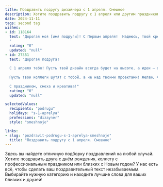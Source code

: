 ```yaml
---
title: Поздравить подругу дизайнера с 1 апреля. Смешное
description: Хотите поздравить подругу с 1 апреля или другим праздником? Наш ИИ создаст незабываемое поздравление, а вы обязательно выделитесь среди других.  
date: 2024-11-11
tags: second tag
wishes:
- id: 118164
  text: "Дорогая моя [имя подруги]! С Первым апреля!  Надеюсь, твой креативный мозг дизайнера сегодня не придумает ничего слишком безумного, а только самые смешные и безобидные розыгрыши! Желаю тебе дня, полного позитива, вдохновения и, конечно же, отсутствия  нежданных (и не очень приятных) сюрпризов! Пусть твой талант цветет, как  первоапрельские подснежники (хотя они, конечно, не настоящие, а мультяшные, как твои лучшие работы!).
  "
  rating: "0"
  updated: "null"
- id: 27351
  text: "Дорогая подруга!
  
  С 1 апреля тебя! Пусть твой дизайн всегда будет на высоте, а идеи — яркими, как пасхальные яйца! Надеюсь, что твои шедевры не будут шуткой, а мы с тобой на шутки не обижаться, потому что, как говорится, дизайнеры — это настоящие волшебники, превращающие хаос в искусство!
  
  Пусть твои коллеги шутят с тобой, а не над твоими проектами! Желаю, чтобы в твоей жизни было столько вдохновения, сколько шуток в этот весёлый день, и чтобы идеи приходили, как кометы — неожиданно, ярко и запоминающе!
  
  С праздником, смеха и креатива!"
  rating: "0"
  updated: "null"

selectedValues:
  recipients: "podrugu"
  holidays: "s-1-aprelya"
  professions: "dizayner"
  style: "smeshnoje"

links:
- slug: "pozdravit-podrugu-s-1-aprelya-smeshnoje"
  title: "Поздравить подругу с 1 апреля. Смешное"
---
```


Здесь вы найдете отличную подборку поздравлений на любой случай.
Хотите поздравить друга с днём рождения, коллегу с профессиональным праздником или близких с Новым годом? У нас есть всё, чтобы сделать ваш поздравительный текст незабываемым. Выбирайте нужную категорию и находите лучшие слова для ваших близких и друзей!
